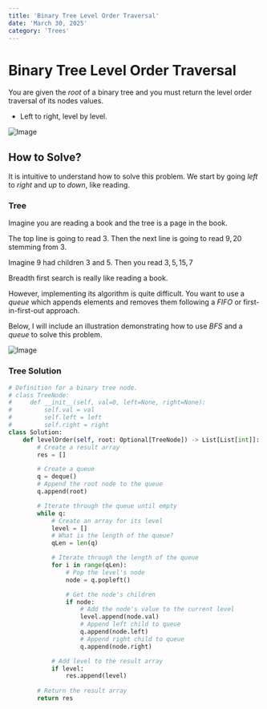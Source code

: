 ```yaml
---
title: 'Binary Tree Level Order Traversal'
date: 'March 30, 2025'
category: 'Trees'
---
```


# Binary Tree Level Order Traversal

You are given the $root$ of a binary tree and you must return the level order traversal of its nodes values.

- Left to right, level by level.

![Image](/trees/binaryTreeLevelOrderTraversal/BinaryTreeLevelOrderTraversal1.svg)

## How to Solve?

It is intuitive to understand how to solve this problem. We start by going $left$ to $right$ and $up$ to $down$, like reading.

### Tree

Imagine you are reading a book and the tree is a page in the book.

The top line is going to read $3$. Then the next line is going to read $9, 20$ stemming from $3$.

Imagine $9$ had children $3$ and $5$. Then you read $3, 5, 15, 7$

Breadth first search is really like reading a book.

However, implementing its algorithm is quite difficult. You want to use a $queue$ which appends elements and removes them following a $FIFO$ or first-in-first-out approach.

Below, I will include an illustration demonstrating how to use $BFS$ and a $queue$ to solve this problem.

![Image](/trees/binaryTreeLevelOrderTraversal/BinaryTreeLevelOrderTraversal2.svg)

### Tree Solution

```python
# Definition for a binary tree node.
# class TreeNode:
#     def __init__(self, val=0, left=None, right=None):
#         self.val = val
#         self.left = left
#         self.right = right
class Solution:
    def levelOrder(self, root: Optional[TreeNode]) -> List[List[int]]:
        # Create a result array
        res = []

        # Create a queue
        q = deque()
        # Append the root node to the queue
        q.append(root)

        # Iterate through the queue until empty
        while q:
            # Create an array for its level
            level = []
            # What is the length of the queue?
            qLen = len(q)

            # Iterate through the length of the queue
            for i in range(qLen):
                # Pop the level's node
                node = q.popleft()

                # Get the node's children
                if node:
                    # Add the node's value to the current level
                    level.append(node.val)
                    # Append left child to queue
                    q.append(node.left)
                    # Append right child to queue
                    q.append(node.right)

            # Add level to the result array
            if level:
                res.append(level)
        
        # Return the result array
        return res
```